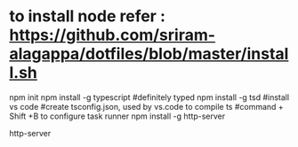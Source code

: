 
# to install node refer : https://github.com/sriram-alagappa/dotfiles/blob/master/install.sh
npm init
npm install -g typescript
#definitely typed
npm install -g tsd
#install vs code
#create tsconfig.json, used by vs.code to compile ts
#command + Shift +B to configure task runner
npm install -g http-server

http-server